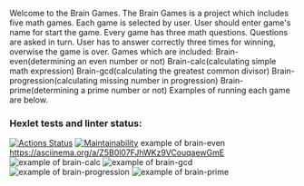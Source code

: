 Welcome to the Brain Games.
The Brain Games is a project which includes five math games.
Each game is selected by user. User should enter game's name for start the game.
Every game has three math questions. Questions are asked in turn.
User has to answer correctly three times for winning, overwise the game is over.
Games which are included:
Brain-even(determining an even number or not)
Brain-calc(calculating simple math expression)
Brain-gcd(calculating the greatest common divisor)
Brain-progression(calculating missing number in progression)
Brain-prime(determining a prime number or not)
Examples of running each game are below.
### Hexlet tests and linter status:
[![Actions Status](https://github.com/ramisphoto/python-project-49/workflows/hexlet-check/badge.svg)](https://github.com/ramisphoto/python-project-49/actions)
[![Maintainability](https://api.codeclimate.com/v1/badges/99b0d981cd00b575104c/maintainability)](https://codeclimate.com/github/ramissabirzyanov/python-project-49/maintainability)
example of brain-even https://asciinema.org/a/Z5B0l07FJhWKz9VCouqaewGmE
![example of brain-calc](https://asciinema.org/a/eu3awrwaypDH7K7yFvQqKFx9W)
![example of brain-gcd](https://asciinema.org/a/bnZ8lQ723SkjxITVwZmJSscyL)
![example of brain-progression](https://asciinema.org/a/jrwxoNDEnKQVbsK3vLcss8nWz)
![example of brain-prime](https://asciinema.org/a/X3zVPAszWMgS1pdC35cA6hmtd)
